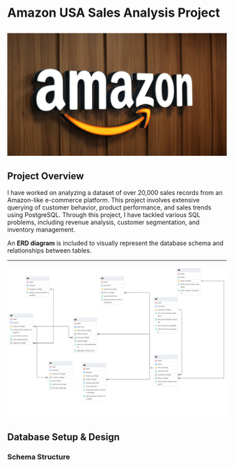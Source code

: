 # **Amazon USA Sales Analysis Project**
![](https://github.com/daria2003-h/Amazon_SQL_project/blob/main/l-intro-1677527302.jpg)
---

## **Project Overview**

I have worked on analyzing a dataset of over 20,000 sales records from an Amazon-like e-commerce platform. This project involves extensive querying of customer behavior, product performance, and sales trends using PostgreSQL. Through this project, I have tackled various SQL problems, including revenue analysis, customer segmentation, and inventory management.

An **ERD  diagram** is included to visually represent the database schema and relationships between tables.

---
![ERD](https://github.com/daria2003-h/Amazon_SQL_project/blob/main/amazon_schemas.png)


## **Database Setup & Design**

### **Schema Structure**
